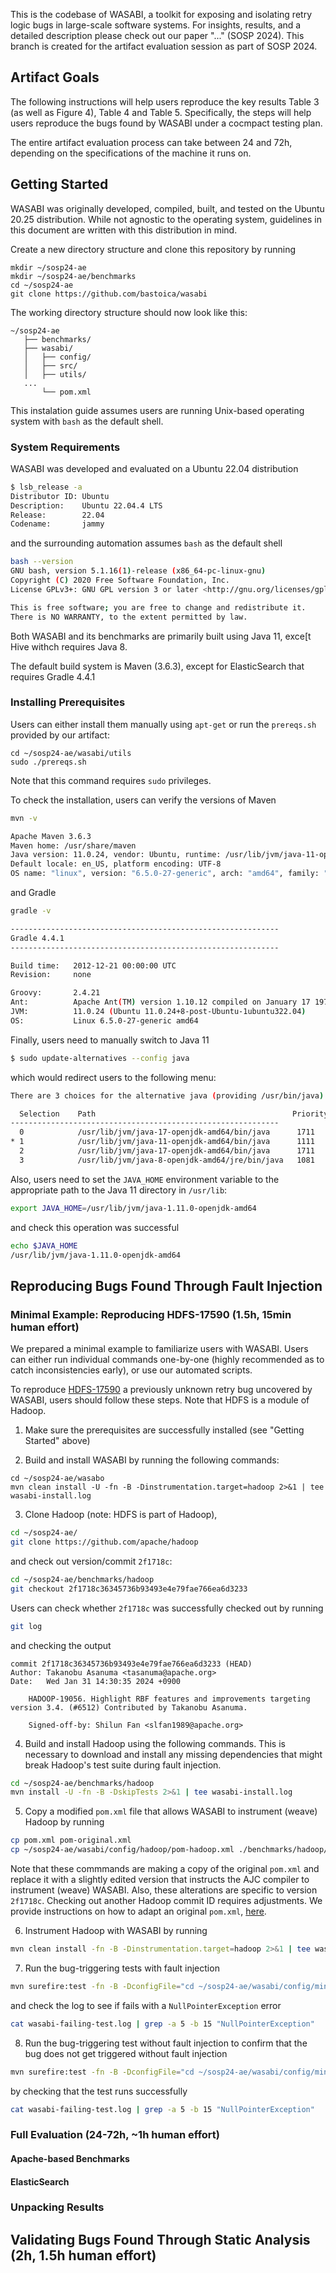 This is the codebase of WASABI, a toolkit for exposing and isolating retry logic bugs in large-scale software systems. For insights, results, and a detailed description please check out our paper "..." (SOSP 2024). This branch is created for the artifact evaluation session as part of SOSP 2024.


## Artifact Goals

The following instructions will help users reproduce the key results Table 3 (as well as Figure 4), Table 4 and Table 5. Specifically, the steps will help users reproduce the bugs found by WASABI under a cocmpact testing plan.

The entire artifact evaluation process can take between 24 and 72h, depending on the specifications of the machine it runs on.

## Getting Started

WASABI was originally developed, compiled, built, and tested on the Ubuntu 20.25 distribution. While not agnostic to the operating system, guidelines in this document are written with this distribution in mind.

Create a new directory structure and clone this repository by running
```
mkdir ~/sosp24-ae
mkdir ~/sosp24-ae/benchmarks
cd ~/sosp24-ae
git clone https://github.com/bastoica/wasabi
```

The working directory structure should now look like this:
```plaintext
~/sosp24-ae
   ├── benchmarks/
   ├── wasabi/
   │   ├── config/
   │   ├── src/
   │   ├── utils/
   ...
       └── pom.xml
```

This instalation guide assumes users are running Unix-based operating system with `bash` as the default shell.

### System Requirements

WASABI was developed and evaluated on a Ubuntu 22.04 distribution
```bash
$ lsb_release -a
Distributor ID: Ubuntu
Description:    Ubuntu 22.04.4 LTS
Release:        22.04
Codename:       jammy
```
and the surrounding automation assumes `bash` as the default shell
```bash
bash --version
GNU bash, version 5.1.16(1)-release (x86_64-pc-linux-gnu)
Copyright (C) 2020 Free Software Foundation, Inc.
License GPLv3+: GNU GPL version 3 or later <http://gnu.org/licenses/gpl.html>

This is free software; you are free to change and redistribute it.
There is NO WARRANTY, to the extent permitted by law.

```

Both WASABI and its benchmarks are primarily built using Java 11, exce[t Hive withch requires Java 8. 

The default build system is Maven (3.6.3), except for ElasticSearch that requires Gradle 4.4.1 


### Installing Prerequisites

Users can either install them manually using `apt-get` or run the `prereqs.sh` provided by our artifact:
```
cd ~/sosp24-ae/wasabi/utils
sudo ./prereqs.sh
```
Note that this command requires `sudo` privileges.

To check the installation, users can verify the versions of Maven
```bash
mvn -v

Apache Maven 3.6.3
Maven home: /usr/share/maven
Java version: 11.0.24, vendor: Ubuntu, runtime: /usr/lib/jvm/java-11-openjdk-amd64
Default locale: en_US, platform encoding: UTF-8
OS name: "linux", version: "6.5.0-27-generic", arch: "amd64", family: "unix"
```
and Gradle
```bash
gradle -v

------------------------------------------------------------
Gradle 4.4.1
------------------------------------------------------------

Build time:   2012-12-21 00:00:00 UTC
Revision:     none

Groovy:       2.4.21
Ant:          Apache Ant(TM) version 1.10.12 compiled on January 17 1970
JVM:          11.0.24 (Ubuntu 11.0.24+8-post-Ubuntu-1ubuntu322.04)
OS:           Linux 6.5.0-27-generic amd64
```

Finally, users need to manually switch to Java 11
```bash
$ sudo update-alternatives --config java
```
which would redirect users to the following menu:
```bash
There are 3 choices for the alternative java (providing /usr/bin/java).

  Selection    Path                                            Priority   Status
------------------------------------------------------------
  0            /usr/lib/jvm/java-17-openjdk-amd64/bin/java      1711      auto mode
* 1            /usr/lib/jvm/java-11-openjdk-amd64/bin/java      1111      manual mode
  2            /usr/lib/jvm/java-17-openjdk-amd64/bin/java      1711      manual mode
  3            /usr/lib/jvm/java-8-openjdk-amd64/jre/bin/java   1081      manual mode
```

Also, users need to set the `JAVA_HOME` environment variable to the appropriate path to the Java 11 directory in `/usr/lib`:
```bash
export JAVA_HOME=/usr/lib/jvm/java-1.11.0-openjdk-amd64
```
and check this operation was successful
```bash
echo $JAVA_HOME
/usr/lib/jvm/java-1.11.0-openjdk-amd64
```

## Reproducing Bugs Found Through Fault Injection

### Minimal Example: Reproducing HDFS-17590 (1.5h, 15min human effort)

We prepared a minimal example to familiarize users with WASABI. Users can either run individual commands one-by-one (highly recommended as to catch inconsistencies early), or use our automated scripts.

To reproduce [HDFS-17590](https://issues.apache.org/jira/browse/HDFS-17590) a previously unknown retry bug uncovered by WASABI, users should follow these steps. Note that HDFS is a module of Hadoop.

1. Make sure the prerequisites are successfully installed (see "Getting Started" above)
   
2. Build and install WASABI by running the following commands:
```
cd ~/sosp24-ae/wasabo
mvn clean install -U -fn -B -Dinstrumentation.target=hadoop 2>&1 | tee wasabi-install.log
```

3. Clone Hadoop (note: HDFS is part of Hadoop),
```bash
cd ~/sosp24-ae/
git clone https://github.com/apache/hadoop
```
and check out version/commit `2f1718c`:
```bash
cd ~/sosp24-ae/benchmarks/hadoop
git checkout 2f1718c36345736b93493e4e79fae766ea6d3233
```
Users can check whether `2f1718c` was successfully checked out by running
```bash
git log
```
and checking the output
```
commit 2f1718c36345736b93493e4e79fae766ea6d3233 (HEAD)
Author: Takanobu Asanuma <tasanuma@apache.org>
Date:   Wed Jan 31 14:30:35 2024 +0900

    HADOOP-19056. Highlight RBF features and improvements targeting version 3.4. (#6512) Contributed by Takanobu Asanuma.
    
    Signed-off-by: Shilun Fan <slfan1989@apache.org>

```

4. Build and install Hadoop using the following commands. This is necessary to download and install any missing dependencies that might break Hadoop's test suite during fault injection.
```bash
cd ~/sosp24-ae/benchmarks/hadoop
mvn install -U -fn -B -DskipTests 2>&1 | tee wasabi-install.log
```

5. Copy a modified `pom.xml` file that allows WASABI to instrument (weave) Hadoop by running
```bash
cp pom.xml pom-original.xml
cp ~/sosp24-ae/wasabi/config/hadoop/pom-hadoop.xml ./benchmarks/hadoop/pom.xml
```
Note that these commmands are making a copy of the original `pom.xml` and replace it with a slightly edited version that instructs the AJC compiler to instrument (weave) WASABI. Also, these alterations are specific to version `2f1718c`. Checking out another Hadoop commit ID requires adjustments. We provide instructions on how to adapt an original `pom.xml`, [here](README.md#instrumentation-weaving-instructions).

6. Instrument Hadoop with WASABI by running
```bash
mvn clean install -fn -B -Dinstrumentation.target=hadoop 2>&1 | tee wasabi-install.log
```

7. Run the bug-triggering tests with fault injection
```bash
mvn surefire:test -fn -B -DconfigFile="cd ~/sosp24-ae/wasabi/config/min-example/example.conf" -Dtest=[NAME_OF_TEST] 2>&1 | tee wasabi-failing-test.log
```
and check the log to see if fails with a `NullPointerException` error
```bash
cat wasabi-failing-test.log | grep -a 5 -b 15 "NullPointerException"
```

8. Run the bug-triggering test without fault injection to confirm that the bug does not get triggered without fault injection
```bash
mvn surefire:test -fn -B -DconfigFile="cd ~/sosp24-ae/wasabi/config/min-example/example.conf" -Dtest=[NAME_OF_TEST] 2>&1 | tee wasabi-passing-test.log
```
by checking that the test runs successfully
```bash
cat wasabi-failing-test.log | grep -a 5 -b 15 "NullPointerException"
```


### Full Evaluation (24-72h, ~1h human effort)

#### Apache-based Benchmarks

#### ElasticSearch


### Unpacking Results


## Validating Bugs Found Through Static Analysis (2h, 1.5h human effort)
